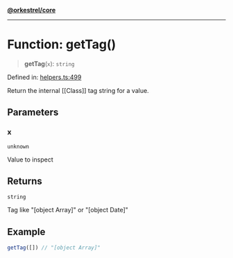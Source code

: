 [**@orkestrel/core**](../index.md)

***

# Function: getTag()

> **getTag**(`x`): `string`

Defined in: [helpers.ts:499](https://github.com/orkestrel/core/blob/076093e61b67cd3d4198b173439f047ddbc97abc/src/helpers.ts#L499)

Return the internal [[Class]] tag string for a value.

## Parameters

### x

`unknown`

Value to inspect

## Returns

`string`

Tag like "[object Array]" or "[object Date]"

## Example

```ts
getTag([]) // "[object Array]"
```
